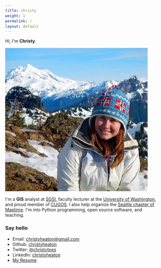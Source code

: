```yaml
---
title: christy
weight: 1
permalink: /
layout: default
---
```


Hi, I'm **Christy**.

![christy](/images/Heaton.jpg)

I'm a **GIS** analyst at [SGSI](http://www.sgsi.com), faculty lecturer at the [University of Washington](http://www.gisonline.uw.edu/), and proud member of [CUGOS](http://cugos.org). I also help organize the [Seattle chapter of Maptime](http://maptimesea.github.io/). I'm into Python programming, open source software, and teaching.

### Say hello

* Email: [christyheaton@gmail.com](mailto:christyheaton@gmail.com)
* Github: [christyheaton](http://github.com/christyheaton)
* Twitter: [@christytoes](http://twitter.com/christytoes)
* LinkedIn: [christyheaton](https://www.linkedin.com/in/christyheaton)
* [My Resume](/images/Christy_Heaton_Resume_Jan2016.pdf)
